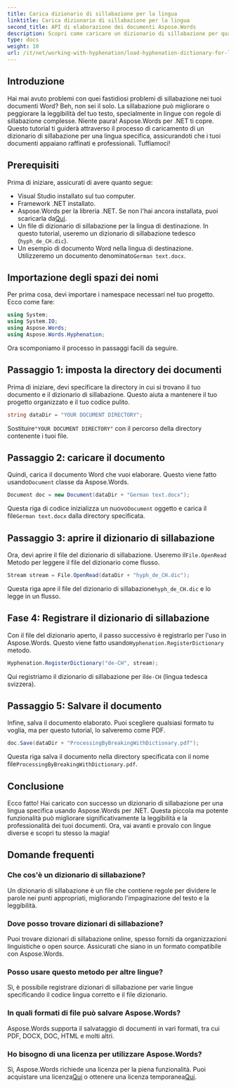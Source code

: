 ```yaml
---
title: Carica dizionario di sillabazione per la lingua
linktitle: Carica dizionario di sillabazione per la lingua
second_title: API di elaborazione dei documenti Aspose.Words
description: Scopri come caricare un dizionario di sillabazione per qualsiasi linguaggio utilizzando Aspose.Words per .NET in questo tutorial completo e dettagliato.
type: docs
weight: 10
url: /it/net/working-with-hyphenation/load-hyphenation-dictionary-for-language/
---
```

## Introduzione

Hai mai avuto problemi con quei fastidiosi problemi di sillabazione nei tuoi documenti Word? Beh, non sei il solo. La sillabazione può migliorare o peggiorare la leggibilità del tuo testo, specialmente in lingue con regole di sillabazione complesse. Niente paura! Aspose.Words per .NET ti copre. Questo tutorial ti guiderà attraverso il processo di caricamento di un dizionario di sillabazione per una lingua specifica, assicurandoti che i tuoi documenti appaiano raffinati e professionali. Tuffiamoci!

## Prerequisiti

Prima di iniziare, assicurati di avere quanto segue:

- Visual Studio installato sul tuo computer.
- Framework .NET installato.
-  Aspose.Words per la libreria .NET. Se non l'hai ancora installata, puoi scaricarla da[Qui](https://releases.aspose.com/words/net/).
- Un file di dizionario di sillabazione per la lingua di destinazione. In questo tutorial, useremo un dizionario di sillabazione tedesco (`hyph_de_CH.dic`).
- Un esempio di documento Word nella lingua di destinazione. Utilizzeremo un documento denominato`German text.docx`.

## Importazione degli spazi dei nomi

Per prima cosa, devi importare i namespace necessari nel tuo progetto. Ecco come fare:

```csharp
using System;
using System.IO;
using Aspose.Words;
using Aspose.Words.Hyphenation;
```

Ora scomponiamo il processo in passaggi facili da seguire.

## Passaggio 1: imposta la directory dei documenti

Prima di iniziare, devi specificare la directory in cui si trovano il tuo documento e il dizionario di sillabazione. Questo aiuta a mantenere il tuo progetto organizzato e il tuo codice pulito.

```csharp
string dataDir = "YOUR DOCUMENT DIRECTORY";
```

 Sostituire`"YOUR DOCUMENT DIRECTORY"` con il percorso della directory contenente i tuoi file.

## Passaggio 2: caricare il documento

 Quindi, carica il documento Word che vuoi elaborare. Questo viene fatto usando`Document` classe da Aspose.Words.

```csharp
Document doc = new Document(dataDir + "German text.docx");
```

 Questa riga di codice inizializza un nuovo`Document` oggetto e carica il file`German text.docx` dalla directory specificata.

## Passaggio 3: aprire il dizionario di sillabazione

 Ora, devi aprire il file del dizionario di sillabazione. Useremo il`File.OpenRead` Metodo per leggere il file del dizionario come flusso.

```csharp
Stream stream = File.OpenRead(dataDir + "hyph_de_CH.dic");
```

 Questa riga apre il file del dizionario di sillabazione`hyph_de_CH.dic` e lo legge in un flusso.

## Fase 4: Registrare il dizionario di sillabazione

 Con il file del dizionario aperto, il passo successivo è registrarlo per l'uso in Aspose.Words. Questo viene fatto usando`Hyphenation.RegisterDictionary` metodo.

```csharp
Hyphenation.RegisterDictionary("de-CH", stream);
```

Qui registriamo il dizionario di sillabazione per il`de-CH` (lingua tedesca svizzera).

## Passaggio 5: Salvare il documento

Infine, salva il documento elaborato. Puoi scegliere qualsiasi formato tu voglia, ma per questo tutorial, lo salveremo come PDF.

```csharp
doc.Save(dataDir + "ProcessingByBreakingWithDictionary.pdf");
```

 Questa riga salva il documento nella directory specificata con il nome file`ProcessingByBreakingWithDictionary.pdf`.

## Conclusione

Ecco fatto! Hai caricato con successo un dizionario di sillabazione per una lingua specifica usando Aspose.Words per .NET. Questa piccola ma potente funzionalità può migliorare significativamente la leggibilità e la professionalità dei tuoi documenti. Ora, vai avanti e provalo con lingue diverse e scopri tu stesso la magia!

## Domande frequenti

### Che cos'è un dizionario di sillabazione?

Un dizionario di sillabazione è un file che contiene regole per dividere le parole nei punti appropriati, migliorando l'impaginazione del testo e la leggibilità.

### Dove posso trovare dizionari di sillabazione?

Puoi trovare dizionari di sillabazione online, spesso forniti da organizzazioni linguistiche o open source. Assicurati che siano in un formato compatibile con Aspose.Words.

### Posso usare questo metodo per altre lingue?

Sì, è possibile registrare dizionari di sillabazione per varie lingue specificando il codice lingua corretto e il file dizionario.

### In quali formati di file può salvare Aspose.Words?

Aspose.Words supporta il salvataggio di documenti in vari formati, tra cui PDF, DOCX, DOC, HTML e molti altri.

### Ho bisogno di una licenza per utilizzare Aspose.Words?

 Sì, Aspose.Words richiede una licenza per la piena funzionalità. Puoi acquistare una licenza[Qui](https://purchase.aspose.com/buy) o ottenere una licenza temporanea[Qui](https://purchase.aspose.com/temporary-license/).